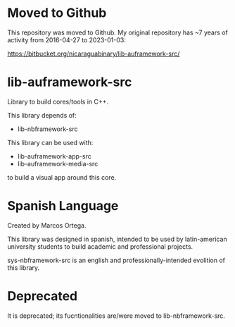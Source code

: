 # Moved to Github

This repository was moved to Github. My original repository has ~7 years of activity from 2016-04-27 to 2023-01-03:

https://bitbucket.org/nicaraguabinary/lib-auframework-src/
  
# lib-auframework-src

Library to build cores/tools in C++.

This library depends of:

- lib-nbframework-src

This library can be used with:

- lib-auframework-app-src
- lib-auframework-media-src

to build a visual app around this core.

# Spanish Language

Created by Marcos Ortega.

This library was designed in spanish, intended to be used by latin-american university students to build academic and professional projects.

sys-nbframework-src is an english and professionally-intended evolition of this library. 

# Deprecated

It is deprecated; its fucntionalities are/were moved to lib-nbframework-src.
